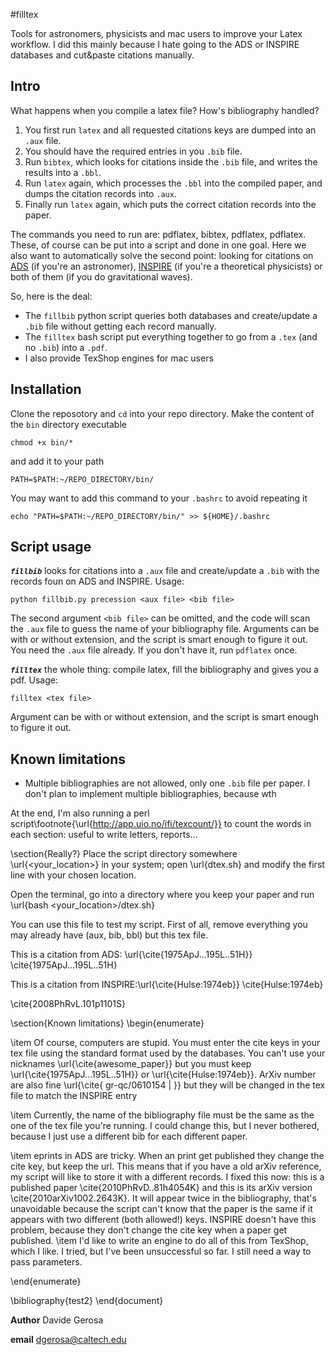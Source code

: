 #filltex

Tools for astronomers, physicists and mac users to improve your Latex workflow.  I did this mainly because I hate going to the ADS or INSPIRE databases and cut&paste citations manually.


## Intro

What happens when you compile a latex file? How's bibliography handled?

  1. You first run `latex` and all requested citations keys are dumped into an `.aux` file.
  2. You should have the required entries in you `.bib` file.
  3. Run `bibtex`, which looks for citations inside the `.bib` file, and writes the results into a `.bbl`.
  4. Run `latex` again, which processes the `.bbl` into the compiled paper, and dumps the citation records into `.aux`.
  5. Finally run `latex` again, which puts the correct citation records into the paper.

The commands you need to run are: pdflatex, bibtex, pdflatex, pdflatex. These, of course can be put into a script and done in one goal.
Here we also want to automatically solve the second point: looking for citations on [ADS](http://adsabs.harvard.edu) (if you're an astronomer), [INSPIRE](http://inspirehep.net) (if you're a theoretical physicists) or both of them (if you do gravitational waves).

So, here is the deal:

  - The `fillbib` python script queries both databases and create/update a `.bib` file without getting each record manually.
  - The `filltex` bash script put everything together to go from a `.tex` (and no `.bib`) into a `.pdf`.
  - I also provide TexShop engines for mac users

## Installation

Clone the reposotory and `cd` into your repo directory. Make the content of the `bin` directory executable

    chmod +x bin/*

and add it to your path
 
    PATH=$PATH:~/REPO_DIRECTORY/bin/
   
You may want to add this command to your `.bashrc` to avoid repeating it
    
    echo "PATH=$PATH:~/REPO_DIRECTORY/bin/" >> ${HOME}/.bashrc
   
   
## Script usage

***`fillbib`*** looks for citations into a `.aux` file and create/update a `.bib` with the records foun on ADS and INSPIRE.
Usage:

    python fillbib.py precession <aux file> <bib file>

The second argument `<bib file>` can be omitted, and the code will scan the `.aux` file to guess the name of your bibliography file.
Arguments can be with or without extension, and the script is smart enough to figure it out. 
You need the `.aux` file already. If you don't have it, run `pdflatex` once.

***`filltex`*** the whole thing: compile latex, fill the bibliography and gives you a pdf. Usage:

    filltex <tex file>

Argument can be with or without extension, and the script is smart enough to figure it out.



## Known limitations

  - Multiple bibliographies are not allowed, only one `.bib` file per paper. I don't plan to implement multiple bibliographies, because wth 





At the end, I'm also running a perl script\footnote{\url{http://app.uio.no/ifi/texcount/}} to count the words in each section: useful to write letters, reports...


\section{Really?}
Place the script directory somewhere \url{<your_location>} in your system; open \url{dtex.sh} and modify the first line with your chosen location.

Open the terminal, go into a directory where you keep your paper and run 
\url{bash <your_location>/dtex.sh}


You can use this file to test my script. First of all, remove everything  you may already have (aux, bib, bbl)  but this tex file.

This is a citation from ADS: \url{\cite{1975ApJ...195L..51H}} \cite{1975ApJ...195L..51H}

This is a citation from INSPIRE:\url{\cite{Hulse:1974eb}} \cite{Hulse:1974eb}




\cite{2008PhRvL.101p1101S}

\section{Known limitations}
\begin{enumerate}

\item Of course, computers are stupid. You must enter the cite keys in your tex file using the standard format used by the databases. You can't use your nicknames \url{\cite{awesome_paper}} but you must keep \url{\cite{1975ApJ...195L..51H}} or \url{\cite{Hulse:1974eb}}. ArXiv number are also fine \url{\cite{ gr-qc/0610154 | }} but they will be changed in the tex file to match the INSPIRE entry

\item Currently, the name of the bibliography file must be  the same as the one of the tex file you're running. I could change this, but I never bothered, because I just use a different bib for each different paper.

\item eprints in ADS are tricky. When an print get published they change the cite key, but keep the url. This means that if you have a old arXiv reference, my script will like to store it with a different records. I fixed this now: this is a published paper \cite{2010PhRvD..81h4054K} and this is its arXiv version \cite{2010arXiv1002.2643K}. It will appear twice in the bibliography, that's unavoidable because the script can't know that the paper is the same if it appears with two different (both allowed!) keys. INSPIRE doesn't have this problem, because they don't change the cite key when a paper get published.
\item I'd like to write an engine to do all of this from TexShop, which I like. I tried, but I've been unsuccessful so far. I still need a way to pass parameters.  

\end{enumerate}

\bibliography{test2}
\end{document}





**Author** Davide Gerosa

**email** dgerosa@caltech.edu


